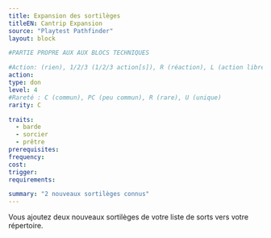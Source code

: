 ```yaml
---
title: Expansion des sortilèges
titleEN: Cantrip Expansion
source: "Playtest Pathfinder"
layout: block

#PARTIE PROPRE AUX AUX BLOCS TECHNIQUES

#Action: (rien), 1/2/3 (1/2/3 action[s]), R (réaction), L (action libre)
action: 
type: don
level: 4
#Rareté : C (commun), PC (peu commun), R (rare), U (unique)
rarity: C

traits:
  - barde
  - sorcier
  - prêtre
prerequisites: 
frequency: 
cost:
trigger: 
requirements: 

summary: "2 nouveaux sortilèges connus"
---
```


Vous ajoutez deux nouveaux sortilèges de votre liste de sorts vers votre répertoire.